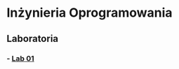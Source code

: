# Inżynieria Oprogramowania

## Laboratoria

### - [Lab 01](https://github.com/tukarp/Software-Engineering/blob/main/Laboratoria/Lab%2001._ml_)
